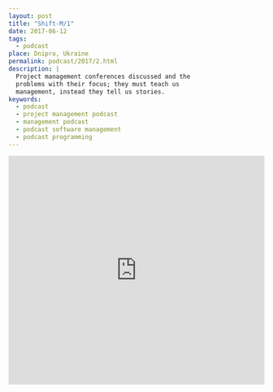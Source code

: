 ```yaml
---
layout: post
title: "Shift-M/1"
date: 2017-06-12
tags:
  - podcast
place: Dnipro, Ukraine
permalink: podcast/2017/2.html
description: |
  Project management conferences discussed and the
  problems with their focus; they must teach us
  management, instead they tell us stories.
keywords:
  - podcast
  - project management podcast
  - management podcast
  - podcast software management
  - podcast programming
---
```


<iframe width="100%" height="450" scrolling="no" frameborder="no" src="https://w.soundcloud.com/player/?url=https%3A//api.soundcloud.com/tracks/327746868&amp;auto_play=false&amp;hide_related=false&amp;show_comments=true&amp;show_user=true&amp;show_reposts=false&amp;visual=true"></iframe>
